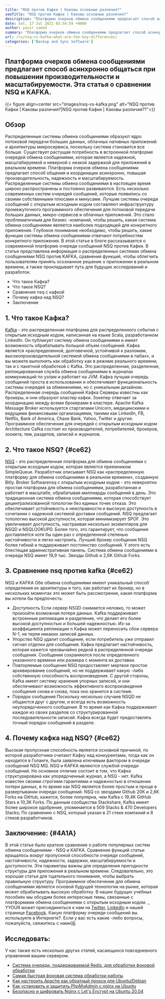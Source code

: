 ```yaml
---
title: "NSQ против Кафки | Каковы основные различия?" 
seoTitle: "NSQ против Кафки | Каковы основные различия?" 
description: "Платформа очерков обмена сообщениями предлагает способ асинхронно общаться. Эта статья о NSQ и KAFKA Распределенных системных различий в очереди." 
date: Sat, 17 Jul 2021 03:54:59 +0000
author: yasir saeed
summary: "Платформа очерков обмена сообщениями предлагает способ асинхронно общаться при повышении производительности и масштабируемости. Эта статья о сравнении NSQ и KAFKA." 
url: /ru/nsq-vs-kafka-what-are-the-key-differences/
categories: ['Backup and Sync Software']
---
```


## Платформа очерков обмена сообщениями предлагает способ асинхронно общаться при повышении производительности и масштабируемости. Эта статья о сравнении NSQ и KAFKA.

{{< figure align=center src="images/nsq-vs-kafka.png" alt="NSQ против Кафки | Каковы различия?|NSQ против Кафки | Каковы различия??">}}


## **Обзор** 
Распределенные системы обмена сообщениями образуют ядро ​​потоковой передачи больших данных, облачных нативных приложений и архитектуры микросервиса, поскольку система становится все больше. Существует растущая потребность в встроенной платформе очередей обмена сообщениями, которая является надежной, масштабируемой и неверной с низкой задержкой для приложений в реальном времени. Платформа очерков обмена сообщениями предлагает способ общения и координации асинхронно, повышая производительность, надежность и масштабируемость.
Распределенные системы обмена сообщениями в настоящее время широко распространены и постоянно развиваются. Есть несколько современных систем очередей сообщений, которые появились со своими собственными плюсами и минусами. Лучшие системы очереди сообщений с открытым исходным кодом составляют инфраструктуру промежуточного программного обеспечения для потоковой передачи больших данных, микро-сервисов и облачных приложений. Это стало проблематичным для бизнес -компаний, чтобы решить, какая система обмена сообщениями является наиболее подходящей для конкретного приложения. Глубокое понимание необходимо, чтобы решить, какие функции системы обмена сообщениями отвечают потребностям конкретного приложения.
В этой статье в блоге рассказывается о современной платформе очереди сообщений NSQ против Кафки. В статье представлена ​​информация о распределенных системах обмена сообщениями NSQ против KAFKA, сравнения функций, чтобы облегчить пользователям принять осознанное решение о приложении в реальном времени, а также прокладывает путь для будущих исследований и разработок.
  * Что такое Кафка?
  * Что такое NSQ?
  * Сравнение nsq с кафкой
  * Почему кафка над NSQ?
  * Заключение

## 1. Что такое Кафка?
[Kafka][1] - это распределенная платформа для распределенного события с открытым исходным кодом, написанная на языке Scala, разработанном LinkedIn. Он публикует систему обмена сообщениями и имеет возможность обрабатывать большой объем сообщений. Кафка является «распределенной, долговечной, устойчивой к разломам, высокопроизводительной системой обмена сообщениями в пабах», и вы можете выполнять как обработку как в режиме реального времени, так и с пакетной обработкой с Kafka. Это распределенная, разделенная, реплицированная служба обмена сообщениями в журналах коммуникаций по узлам и работает на JVM. Кафка лучшая очередь сообщений проста в использовании и обеспечивает функциональность системы очередей за обменениями, но с уникальным дизайном.
Распределенная очередь сообщений Кафка Серверы известны как брокеры, и они образуют кластер кафки. Зокепер отвечает за координацию между всеми брокерами в кластере. Apache Kafka Message Broker используется стартапами Unicorn, медицинскими и ведущими финансовыми организациями, такими как LinkedIn, FB, Netflix, Bank of America, Chase Bank, Yahoo, Twitter и другие. Программное обеспечение для очередей с открытым исходным кодом Architecture Cafka состоит из производителей, потребителей, брокеров, зоокета, тем, разделов, записей и журналов.

## 2. Что такое NSQ?   {#ce62}
[NSQ][2] - это распределенная платформа для обмена сообщениями с открытым исходным кодом, которая является преемником SimpleQueue. Разработчик описывает NSQ как «распределенную платформу для обмена сообщениями в реальном времени», созданную Bitly. Broker Softwarensq с открытым исходным кодом - это невероятно простая платформа для обмена сообщениями, разработанная и работает в масштабе, обрабатывая миллиарды сообщений в день. Это традиционная система обмена сообщениями, которая способствует децентрализованной топологии без единых точек отказа. Это обеспечивает устойчивость к неисправности и высокую доступность в сочетании с надежной системой доставки сообщений.
NSQ предлагает топологию высокой доступности, которая минимизирует SPOF. Это увеличивает доступность, настраивая несколько экземпляров для NSQD и NSQLOOKUPD. Более того, это гарантирует, что сообщение доставляется хотя бы один раз с определенной степенью настойчивости и легко настроить. Лучший брокер сообщения NSQ более гибкий и поддерживает постоянство сообщений. У этого есть блестящая административная панель. Система обмена сообщениями в очереди NSQ имеет 19,9 тыс. Звезды Github и 2,6K Github Forks.

## 3. Сравнение nsq против kafka   {#ce62}
NSQ и KAFKA Обе обмена сообщениями имеют уникальный способ определения их архитектуры и того, как работает их брокер, но в нескольких моментах это может быть рассмотрение, какая платформа вы хотели бы предпочесть:
  * Доступность
Если сервер NSQD снимается неловко, то может произойти возможная потеря данных. Kafka поддерживает встроенные репликации и разделение, что делает его более высокой доступностью и большей надежностью. Из-за коэффициента репликации n Кафка может переносить сбои сервера N-1, не теряя никаких записей данных.
  * Упорство
NSQ удалит сообщение, если потребитель уже отправил сигнал отделки для сообщения.
Кафка предлагает настойчивость, которая кажется чрезвычайно редкой в ​​распределенной очереди сообщения. Сообщения сохраняются после определенного указанного времени или размера с момента их доставки.
  * Повторяемые сообщения
NSQ предоставляет мертвое простое архивирование сообщений, но не поддерживает какую -либо собственную способность воспроизведения.
С другой стороны, Kafka имеет систему хранения упорных записей, и они обеспечивают возможность эффективного воспроизведения сообщения снова и снова, пока оно хранится в системе.
  * Порядок сообщения
Поскольку несколько случаев NSQD не общаются друг с другом, и всегда есть возможность неупорядоченного сообщения. В то время как Кафка поддерживает каждое из своих разделов со структурированной последовательности записей. Кафка всегда будет предоставлять точный порядок сообщений в разделе.

## 4. Почему кафка над NSQ?   {#ce62}
Высокая пропускная способность является основной причиной, по которой разработчики считают Кафку над конкурентами, тогда как он находится в Голанге, была заявлена ​​ключевым фактором в очереди сообщений NSQ MQ. NSQ и KAFKA являются службой очереди сообщений. Но основное отличие состоит в том, что Кафка структурирована как упорядоченный журнал, а NSQ - нет. Kafka известен своими строгими гарантиями и надежностью в отношении потери данных, в то время как NSQ является более простым и проще в развертывании очереди сообщений.
NSQ со звездами Github 20K и 2,6K Forks на GitHub, кажется, более популярна, чем Kafka с 19,4K GitHub Stars и 10,3K Forks. По данным сообщества Stackshare, Kafka имеет более широкое одобрение, упоминается в 509 Stacks & 470 Developers Stacks; По сравнению с NSQ, который указан в 21 стеке компаний и 8 стеков разработчиков.

## Заключение:   {#4A1A}
В этой статье было краткое сравнение о работе популярных систем обмена сообщениями - NSQ и KAFKA. Сравнение функций статьи вращалось вокруг пропускной способности очереди сообщений, настойчивости, надежности, задержки, масштабируемости и доступности. Эти параметры важны для определения пригодности структуры для приложения в реальном времени. Следовательно, это хорошая статья для тщательного понимания, чтобы выбрать правильную структуру. Программное обеспечение для обмена сообщениями является основой будущей технологии на рынке, которая может обрабатывать высокую обработку. В наших будущих учебных пособиях мы обсудим более интересные темы, связанные с платформами обмена сообщениями с открытым исходным кодом.
_ YYOUR может присоединиться к нам на [Twitter][3], [LinkedIn][4] и нашей странице [Facebook][5]. Какую платформу очереди сообщений вы используете в Интернете?. Если у вас есть какие -либо вопросы, пожалуйста, свяжитесь с нами][6].

## Исследовать:
У нас также есть несколько других статей, касающихся повседневного управления вашим сервером.
  * [Система очереди, поддерживаемой Redis, для обработки фоновой обработки][7]
  * [Самая быстрая фоновая система обработки работы][8]
  * [Как настроить Apache как обратный прокси для Ubuntu/Debian][9]
  * [Как установить и защитить PhpMyAdmin с nginx на Ubuntu][10]
  * [Безопасно и шифровать Nginx с Let's Encrypt на Ubuntu 20.04][11]

  
[1]: https://kafka.apache.org/
[2]: https://nsq.io/
[3]: https://twitter.com/containerize_co
[4]: https://www.linkedin.com/company/containerize/
[5]: http://facebook.com/containerize
[6]: mailto:yasir.saeed@aspose.com
[7]: https://products.containerize.com/message-queue-software/resque/
[8]: https://products.containerize.com/message-queue-software/sidekiq/
[9]: https://blog.containerize.com/web-server-solution-stack/how-to-configure-apache-as-a-reverse-proxy-for-ubuntudebian/
[10]: https://blog.containerize.com/web-server-solution-stack/how-to-install-and-secure-phpmyadmin-with-nginx-on-ubuntu/
[11]: https://blog.containerize.com/web-server-solution-stack/how-to-secure-nginx-with-letsencrypt-on-ubuntu-20-04/

